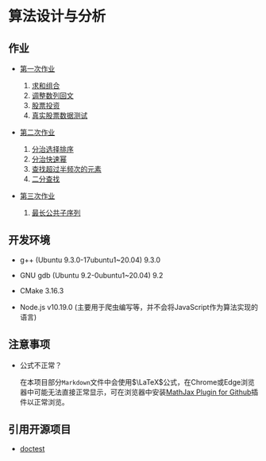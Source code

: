# 算法设计与分析

## 作业

- [第一次作业](./src/hw01#题目)
  
  1. [求和组合](./src/hw01#1-求和组合)
  2. [调整数列回文](./src/hw01#2-调整数列回文)
  3. [股票投资](./src/hw01#3-股票投资)
  4. [真实股票数据测试](./src/hw01#4-真实股票数据测试)

- [第二次作业](./src/hw02#题目)
  
  1. [分治选择排序](./src/hw02#1-分治选择排序)
  2. [分治快速幂](./src/hw02#2-分治快速幂)
  3. [查找超过半频次的元素](./src/hw02#3-查找超过半频次的元素)
  4. [二分查找](./src/hw02#4-二分查找)

- [第三次作业](./src/hw03#题目)
  
  1. [最长公共子序列](./src/hw03#1-最长公共子序列)


## 开发环境

- g++ (Ubuntu 9.3.0-17ubuntu1~20.04) 9.3.0
- GNU gdb (Ubuntu 9.2-0ubuntu1~20.04) 9.2
- CMake 3.16.3

- Node.js v10.19.0 (主要用于爬虫编写等，并不会将JavaScript作为算法实现的语言)

## 注意事项

- 公式不正常？
  
  在本项目部分`Markdown`文件中会使用$\LaTeX$公式，在Chrome或Edge浏览器中可能无法直接正常显示，可在浏览器中安装[MathJax Plugin for Github](https://chrome.google.com/webstore/detail/mathjax-plugin-for-github/ioemnmodlmafdkllaclgeombjnmnbima)插件以正常浏览。

## 引用开源项目

- [doctest](https://github.com/onqtam/doctest)